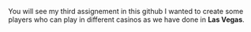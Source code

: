 You will see my third assignement in this github
I wanted to create some players who can play in different casinos as we have done in **Las Vegas**.

